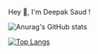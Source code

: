 Hey 👋, I'm Deepak Saud !


![Anurag's GitHub stats](https://github-readme-stats.vercel.app/api?username=Deepaksd21&show_icons=true&theme=radical)
<!-- ![Anurag's GitHub stats](https://github-readme-stats.vercel.app/api?username=Deepaksd21&show_icons=true&theme=merko) -->
[![Top Langs](https://github-readme-stats.vercel.app/api/top-langs/?username=anuraghazra&layout=compact)](https://github.com/anuraghazra/github-readme-stats)


<!-- <a href="https://github.com/anuraghazra/github-readme-stats">
  <img align="center" src="https://github-readme-stats.vercel.app/api/pin/?username=anuraghazra&repo=github-readme-stats" />
</a>
<a href="https://github.com/anuraghazra/convoychat">
  <img align="center" src="https://github-readme-stats.vercel.app/api/pin/?username=anuraghazra&repo=convoychat" />
</a> -->
